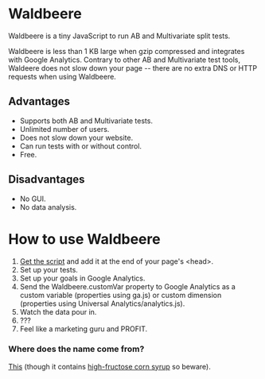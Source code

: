 # Waldbeere

Waldbeere is a tiny JavaScript to run AB and Multivariate split tests.

Waldbeere is less than 1 KB large when gzip compressed and integrates with Google Analytics. Contrary to other AB and Multivariate test tools, Waldeere does not slow down your page -- there are no extra DNS or HTTP requests when using Waldbeere.

## Advantages

* Supports both AB and Multivariate tests.
* Unlimited number of users.
* Does not slow down your website.
* Can run tests with or without control.
* Free.

## Disadvantages

* No GUI.
* No data analysis.

# How to use Waldbeere

1. [Get the script](waldbeere.min.js) and add it at the end of your page's &lt;head&gt;.
2. Set up your tests.
3. Set up your goals in Google Analytics.
4. Send the Waldbeere.customVar property to Google Analytics as a custom variable (properties using ga.js) or custom dimension (properties using Universal Analytics/analytics.js).
5. Watch the data pour in.
6. ???
7. Feel like a marketing guru and PROFIT.

### Where does the name come from?

[This](http://www.adelholzener.de/eistee/#product-1499) (though it contains [high-fructose corn syrup](https://www.youtube.com/watch?v=dBnniua6-oM) so beware).